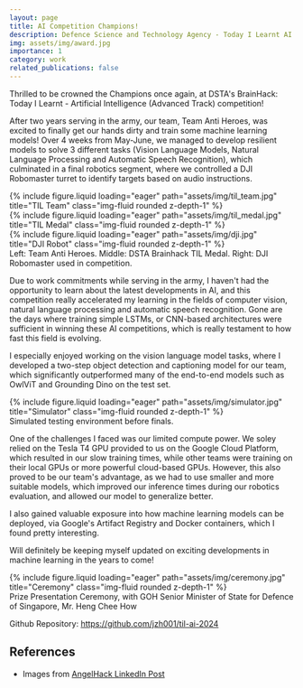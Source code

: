 ```yaml
---
layout: page
title: AI Competition Champions!
description: Defence Science and Technology Agency - Today I Learnt AI Competition, Advanced Category Champions
img: assets/img/award.jpg
importance: 1
category: work
related_publications: false
---
```


Thrilled to be crowned the Champions once again, at DSTA's BrainHack: Today I Learnt - Artificial Intelligence (Advanced Track) competition! 

After two years serving in the army, our team, Team Anti Heroes, was excited to finally get our hands dirty and train some machine learning models! Over 4 weeks from May-June, we managed to develop resilient models to solve 3 different tasks (Vision Language Models, Natural Language Processing and Automatic Speech Recognition), which culminated in a final robotics segment, where we controlled a DJI Robomaster turret to identify targets based on audio instructions. 


<div class="row">
    <div class="col-sm mt-3 mt-md-0">
        {% include figure.liquid loading="eager" path="assets/img/til_team.jpg" title="TIL Team" class="img-fluid rounded z-depth-1" %}
    </div>
    <div class="col-sm mt-3 mt-md-0">
        {% include figure.liquid loading="eager" path="assets/img/til_medal.jpg" title="TIL Medal" class="img-fluid rounded z-depth-1" %}
    </div>
    <div class="col-sm mt-3 mt-md-0">
        {% include figure.liquid loading="eager" path="assets/img/dji.jpg" title="DJI Robot" class="img-fluid rounded z-depth-1" %}
    </div>
</div>
<div class="caption">
    Left: Team Anti Heroes. Middle: DSTA Brainhack TIL Medal. Right: DJI Robomaster used in competition.
</div>

Due to work commitments while serving in the army, I haven't had the opportunity to learn about the latest developments in AI, and this competition really accelerated my learning in the fields of computer vision, natural language processing and automatic speech recognition. Gone are the days where training simple LSTMs, or CNN-based architectures were sufficient in winning these AI competitions, which is really testament to how fast this field is evolving.

I especially enjoyed working on the vision language model tasks, where I developed a two-step object detection and captioning model for our team, which significantly outperformed many of the end-to-end models such as OwlViT and Grounding Dino on the test set.

<div class="col-sm mt-3 mt-md-0">
        {% include figure.liquid loading="eager" path="assets/img/simulator.jpg" title="Simulator" class="img-fluid rounded z-depth-1" %}
</div>
<div class="caption">
    Simulated testing environment before finals.
</div>

One of the challenges I faced was our limited compute power. We soley relied on the Tesla T4 GPU provided to us on the Google Cloud Platform, which resulted in our slow training times, while other teams were training on their local GPUs or more powerful cloud-based GPUs. However, this also proved to be our team's advantage, as we had to use smaller and more suitable models, which improved our inference times during our robotics evaluation, and allowed our model to generalize better.

I also gained valuable exposure into how machine learning models can be deployed, via Google's Artifact Registry and Docker containers, which I found pretty interesting.

Will definitely be keeping myself updated on exciting developments in machine learning in the years to come!

<div class="col-sm mt-3 mt-md-0">
        {% include figure.liquid loading="eager" path="assets/img/ceremony.jpg" title="Ceremony" class="img-fluid rounded z-depth-1" %}
</div>
<div class="caption">
    Prize Presentation Ceremony, with GOH Senior Minister of State for Defence of Singapore, Mr. Heng Chee How
</div>

Github Repository: <a href="https://github.com/jzh001/til-ai-2024">https://github.com/jzh001/til-ai-2024</a>

## References
- Images from <a href="https://www.linkedin.com/posts/angelhack_ai-brainhack2024-activity-7211322385407311873-p34h?utm_source=share&utm_medium=member_desktop">AngelHack LinkedIn Post</a>
